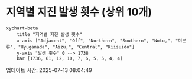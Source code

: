 # 지역별 지진 발생 횟수 (상위 10개)

```mermaid
xychart-beta
    title "지역별 지진 발생 횟수"
    x-axis ["Adjacent", "Off", "Northern", "Southern", "Noto,", "미분류", "Hyuganada", "Aizu,", "Central", "Kiisuido"]
    y-axis "발생 횟수" 0 --> 1738
    bar [1736, 61, 12, 10, 7, 6, 5, 5, 4, 4]
```

업데이트 시간: 2025-07-13 08:04:49
